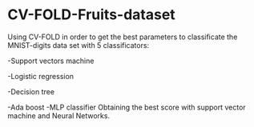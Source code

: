 # CV-FOLD-Fruits-dataset
Using CV-FOLD in order to get the best parameters to classificate the MNIST-digits data set with 5 classificators: 

-Support vectors machine 

-Logistic regression 

-Decision tree

-Ada boost -MLP classifier
Obtaining the best score with support vector machine and Neural Networks.
